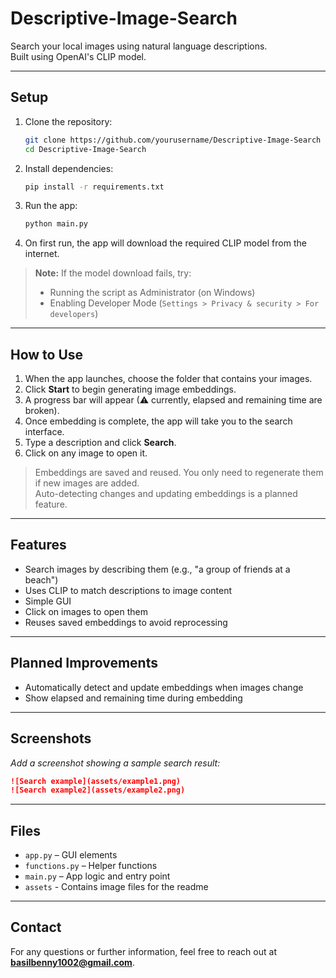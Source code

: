
# Descriptive-Image-Search

Search your local images using natural language descriptions.  
Built using OpenAI's CLIP model.

---

## Setup

1. Clone the repository:
   ```bash
   git clone https://github.com/yourusername/Descriptive-Image-Search
   cd Descriptive-Image-Search
   ```

2. Install dependencies:
   ```bash
   pip install -r requirements.txt
   ```

3. Run the app:
   ```bash
   python main.py
   ```

4. On first run, the app will download the required CLIP model from the internet.

> **Note:** If the model download fails, try:
> - Running the script as Administrator (on Windows)
> - Enabling Developer Mode (`Settings > Privacy & security > For developers`)

---

## How to Use

1. When the app launches, choose the folder that contains your images.
2. Click **Start** to begin generating image embeddings.
3. A progress bar will appear (⚠ currently, elapsed and remaining time are broken).
4. Once embedding is complete, the app will take you to the search interface.
5. Type a description and click **Search**.
6. Click on any image to open it.

> Embeddings are saved and reused. You only need to regenerate them if new images are added.  
> Auto-detecting changes and updating embeddings is a planned feature.

---

## Features

- Search images by describing them (e.g., "a group of friends at a beach")
- Uses CLIP to match descriptions to image content
- Simple GUI
- Click on images to open them
- Reuses saved embeddings to avoid reprocessing

---

## Planned Improvements

- Automatically detect and update embeddings when images change
- Show elapsed and remaining time during embedding

---

## Screenshots

_Add a screenshot showing a sample search result:_

```markdown
![Search example](assets/example1.png)
![Search example2](assets/example2.png)
```



---

## Files

- `app.py` – GUI elements
- `functions.py` – Helper functions
- `main.py` – App logic and entry point
- `assets` - Contains image files for the readme

---

## **Contact**  
For any questions or further information, feel free to reach out at **basilbenny1002@gmail.com**.  


